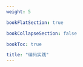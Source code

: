 ```yaml
---
weight: 5

bookFlatSection: true

bookCollapseSection: false

bookToc: true

title: "编码实践"
---
```


